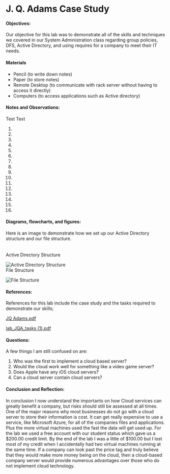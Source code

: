 <h1>J. Q. Adams Case Study</h1>
  <h4>Objectives:</h4>
  <p>Our objective for this lab was to demonstrate all of the skills and techniques we covered in our System Administration class regarding group policies, DFS, Active Directory, and using requires for a company to meet their IT needs.
</p>
  <h4>Materials</h4> 
  <ul>
    <li>Pencil (to write down notes)</li>
    <li>Paper (to store notes)</li>
    <li>Remote Desktop (to communicate with rack server without having  to access it directly)</li>
    <li>Computers (to access applications such as Active directory)
  </ul>
  <h4>Notes and Observations:</h4>
    <p>
      Test Text
    </p>
    <ol>
      <li></li>
      <li></li>
      <li></li> 
      <li></li>
      <li></li>
      <li></li>
      <li></li> 
      <li></li>
      <li></li>
      <li></li>
      <li></li> 
      <li></li>
      <li></li>
      <li></li>
      <li></li> 
      <li></li>
    </ol>
  <h4>Diagrams, flowcharts, and figures:</h4>
  Here is an image to demonstrate how we set up our Active Directory structure and our file structure.
  <br><br><br>
 Active Directory Structure  
 
 ![Active Directory Structure](https://user-images.githubusercontent.com/31741807/58062539-4ce96b80-7b40-11e9-83ea-1e79ad6873a3.png)
 <br>File Structure
 
 ![File Structure](https://user-images.githubusercontent.com/31741807/58062625-95088e00-7b40-11e9-8812-ffa87487b91e.PNG)

  <h4>References:</h4>
    References for this lab include the case study and the tasks required to demonstrate our skills;
  
  
   [JQ Adams.pdf](https://github.com/DesignsMP/Lab_Reports/files/3200405/JQ.Adams.pdf)
   
   [lab_JQA_tasks (1).pdf](https://github.com/DesignsMP/Lab_Reports/files/3200406/lab_JQA_tasks.1.pdf)

   
  <h4>Questions:</h4>
  A few things I am still confused on are:
  <ol>
  <li> Who was the first to implement a cloud based server?</li>
  <li> Would the cloud work well for something like a video game  server?</li>
  <li> Does Apple have any iOS cloud servers?</li>
  <li> Can a cloud server contain cloud servers?</li>
  </ol>
  <h4>Conclusion and Reflection:</h4>
    <p>
    In conclusion I now understand the importants on how Cloud services can greatly benefit a company, but risks should still be assessed at all times. One of the major reasons why most businesses do not go with a cloud server to store their information is cost. It can get really expensive to use a service, like Microsoft Azure, for all of the companies files and applications. Plus the more virtual machines used the fast the data will get used up. For the lab we used a free account with our student status which gave us a $200.00 credit limit. By the end of the lab I was a little of $100.00 but I lost most of my credit when I accidentally had two virtual machines running at the same time. If a company can look past the price tag and truly believe that they would make more money being on the cloud, then a cloud-based company server would provide numerous advantages over those who do not implement cloud technology.
    </p>

